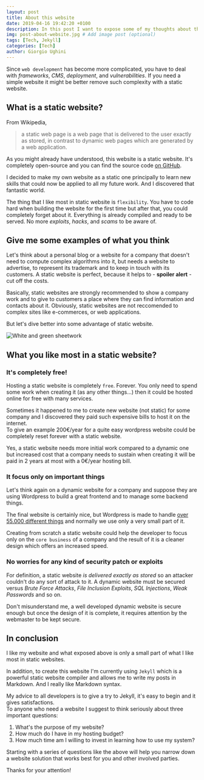```yaml
---
layout: post
title: About this website
date: 2019-04-16 19:42:20 +0100
description: In this post I want to expose some of my thoughts about this `website design`. I really like it, it's highly customizable and it's forever free!
img: post-about-website.jpg # Add image post (optional)
tags: [Tech, Jekyll]
categories: [Tech]
author: Giorgio Ughini
---
```

Since `web development` has become more complicated, you have to deal with *frameworks*, *CMS*, *deployment*, and *vulnerabilities*. If you need a simple website it might be better remove such complexity with a static website.

## What is a static website?

From Wikipedia,
> a static web page is a web page that is delivered to the user exactly as stored, in contrast to dynamic web pages which are generated by a web application.

As you might already have understood, this website is a static website. It's completely open-source and you can find the source code [on GitHub](repo-link).

I decided to make my own website as a static one principally to learn new skills that could now be applied to all my future work. And I discovered that fantastic world.

The thing that I like most in static website is `flexibility`. You have to code hard when building the website for the first time but after that, you could completely forget about it. Everything is already compiled and ready to be served. No more *exploits*, *hacks*, and *scams* to be aware of.

## Give me some examples of what you think

Let's think about a personal blog or a website for a company that doesn't need to compute complex algorithms into it, but needs a website to advertise, to represent its trademark and to keep in touch with its customers. A static website is perfect, because it helps to - **spoiler alert** - cut off the costs.

Basically, static websites are strongly recommended to show a company work and to give to customers a place where they can find information and contacts about it. Obviously, static websites are not reccomended to complex sites like e-commerces, or web applications.

But let's dive better into some advantage of static website.

![White and green sheetwork](post-about-website-1.jpg)

## What you like most in a static website?
### It's completely free!
Hosting a static website is completely `free`. Forever. You only need to spend some work when creating it (as any other things...) then it could be hosted online for free with many services.

Sometimes it happened to me to create new website (not static) for some company and I discovered they paid such expensive bills to host it on the internet.  
To give an example 200€/year for a quite easy wordpress website could be completely reset forever with a static website.

Yes, a static website needs more initial work compared to a dynamic one but increased cost that a company needs to sustain when creating it will be paid in 2 years at most with a 0€/year hosting bill.

### It focus only on important things
Let's think again on a dynamic website for a company and suppose they are using Wordpress to build a great frontend and to manage some backend things.

The final website is certainly nice, but Wordpress is made to handle [over 55.000 different things](wp-link) and normally we use only a very small part of it.

Creating from scratch a static website could help the developer to focus only on the `core business` of a company and the result of it is a cleaner design which offers an increased speed.

### No worries for any kind of security patch or exploits
For definition, a static website *is delivered exactly as stored* so an attacker couldn't do any sort of attack to it. A dynamic website must be secured versus *Brute Force Attacks*, *File Inclusion Exploits*, *SQL Injections*, *Weak Passwords* and so on.

Don't misunderstand me, a well developed dynamic website is secure enough but once the design of it is complete, it requires attention by the webmaster to be kept secure.

## In conclusion
I like my website and what exposed above is only a small part of what I like most in static websites.

In addition, to create this website I'm currently using `Jekyll` which is a powerful static website compiler and allows me to write my posts in Markdown. And I really like Markdown syntax.

My advice to all developers is to give a try to Jekyll, it's easy to begin and it gives satisfactions.  
To anyone who need a website I suggest to think seriously about three important questions:
1. What's the purpose of my website?
2. How much do I have in my hosting budget?
3. How much time am I willing to invest in learning how to use my system?

Starting with a series of questions like the above will help you narrow down a website solution that works best for you and other involved parties.

Thanks for your attention!

[repo-link]: https://github.com/GiorgioUghini/giorgioughini.github.io
[wp-link]: https://wordpress.org/
